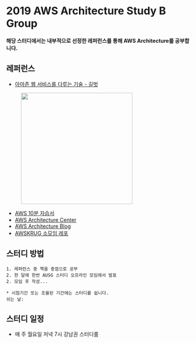 # 2019 AWS Architecture Study B Group

**해당 스터디에서는 내부적으로 선정한 레퍼런스를 통해 AWS Architecture를 공부합니다.**

## 레퍼런스
- [아마존 웹 서비스를 다루는 기술 - 길벗](http://pyrasis.com/aws.html)
<div>
  <img width="300" src="https://user-images.githubusercontent.com/26738287/65667502-d246d480-e07a-11e9-94a7-8135359f8fdd.png" style="margin-left:40px;">
</div>

- [AWS 10분 자습서](https://aws.amazon.com/ko/getting-started/tutorials/)
- [AWS Architecture Center](https://aws.amazon.com/ko/architecture/?solutions-all.sort-by=item.additionalFields.sortDate&solutions-all.sort-order=desc&whitepapers-main.sort-by=item.additionalFields.sortDate&whitepapers-main.sort-order=desc&reference-architecture.sort-by=item.additionalFields.sortDate&reference-architecture.sort-order=desc)
- [AWS Architecture Blog](https://aws.amazon.com/ko/blogs/architecture/)
- [AWSKRUG 소모임 레포](https://github.com/awskrug/)

## 스터디 방법
```
1. 레퍼런스 중 책을 중점으로 공부
2. 한 달에 한번 AUSG 스터디 오프라인 모임에서 발표
2. 모임 후 작성...

* 시험기간 또는 조율된 기간에는 스터디를 쉽니다.
쉬는 날: 
```

## 스터디 일정
- 매 주 월요일 저녁 7시 강남권 스터디룸